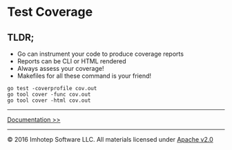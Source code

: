 # Test Coverage

## TLDR;
* Go can instrument your code to produce coverage reports
* Reports can be CLI or HTML rendered
* Always assess your coverage!
* Makefiles for all these command is your friend!

```shell
go test -coverprofile cov.out
go tool cover -func cov.out
go tool cover -html cov.out
```

---
[Documentation >>](1.10_documentation.md)

---
© 2016 Imhotep Software LLC. All materials licensed under [Apache v2.0](http://www.apache.org/licenses/LICENSE-2.0)